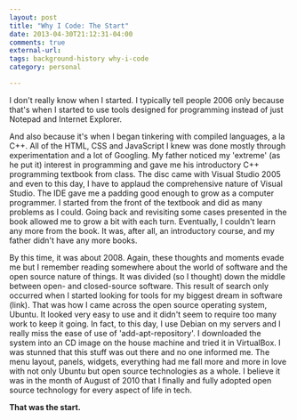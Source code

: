 ```yaml
---
layout: post
title: "Why I Code: The Start"
date: 2013-04-30T21:12:31-04:00
comments: true
external-url: 
tags: background-history why-i-code
category: personal

---
```


I don't really know when I started. I typically tell people 2006 only
because that's when I started to use tools designed for programming
instead of just Notepad and Internet Explorer.

<!-- more -->
And also because it's when I began tinkering with compiled languages,
 a la C++. All of the HTML, CSS and JavaScript I knew was done mostly through experimentation
and a lot of Googling. My father noticed my 'extreme' (as he put it)
interest in programming and gave me his introductory C++ programming
textbook from class. The disc came with Visual Studio 2005 and even to
this day, I have to applaud the comprehensive nature of Visual Studio.
The IDE gave me a padding good enough to grow as a computer programmer.
I started from the front of the textbook and did as many problems as I
could. Going back and revisiting some cases presented in the book
allowed me to grow a bit with each turn. Eventually, I couldn't learn
any more from the book. It was, after all, an introductory course, and
my father didn't have any more books.

By this time, it was about 2008. Again, these thoughts and moments evade
me but I remember reading somewhere about the world of software and the
open source nature of things. It was divided (so I thought) down the
middle between open- and closed-source software. This result of search
only occurred when I started looking for tools for my biggest dream in
software (link). That was how I came across the open source operating
system, Ubuntu. It looked very easy to use and it didn't seem to require
too many work to keep it going. In fact, to this day, I use Debian on my
servers and I really miss the ease of use of 'add-apt-repository'. I
downloaded the system into an CD image on the house machine and tried it
in VirtualBox. I was stunned that this stuff was out there and no one
informed me. The menu layout, panels, widgets, everything had me fall
more and more in love with not only Ubuntu but open source technologies
as a whole. I believe it was in the month of August of 2010 that I
finally and fully adopted open source technology for every aspect of
life in tech.

**That was the start.**

